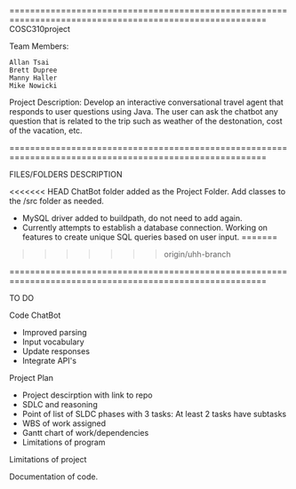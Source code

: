 ========================================================================================================
COSC310project

Team Members:

	Allan Tsai
	Brett Dupree
	Manny Haller
	Mike Nowicki
	
Project Description: 
        Develop an interactive conversational travel agent that responds to user questions using Java. The user can ask the chatbot any question that is related to the trip such as weather of the destonation, cost of the vacation, etc. 
	 
========================================================================================================

FILES/FOLDERS DESCRIPTION


<<<<<<< HEAD
ChatBot folder added as the Project Folder. Add classes to the /src folder as needed.
- MySQL driver added to buildpath, do not need to add again.
- Currently attempts to establish a database connection. Working on features to create unique SQL queries based on user input.
=======
>>>>>>> origin/uhh-branch

========================================================================================================

TO DO

Code ChatBot
- Improved parsing
- Input vocabulary
- Update responses
- Integrate API's

Project Plan
- Project descirption with link to repo
- SDLC and reasoning
- Point of list of SLDC phases with 3 tasks: At least 2 tasks have subtasks
- WBS of work assigned
- Gantt chart of work/dependencies
- Limitations of program

Limitations of project

Documentation of code.
 
